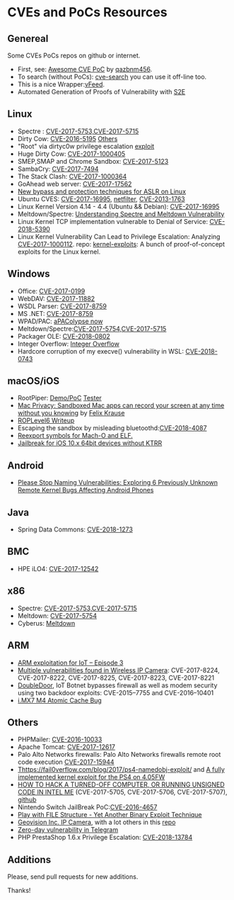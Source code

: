 # CVEs and PoCs Resources

## Genereal

Some CVEs PoCs repos on github or internet.

* First, see: [Awesome CVE PoC](https://github.com/qazbnm456/awesome-cve-poc) by [qazbnm456](https://github.com/qazbnm456).
* To search (without PoCs): [cve-search](https://github.com/cve-search/cve-search) you can use it off-line too.
* This is a nice Wrapper:[vFeed](https://github.com/toolswatch/vFeed).
* Automated Generation of Proofs of Vulnerability with [S2E](https://github.com/S2E/docs/blob/master/src/Tutorials/pov.rst)

## Linux

 * Spectre : [CVE-2017-5753,CVE-2017-5715](https://gist.github.com/Badel2/ba8826e6607295e6f26c5ed098d98d27)
 * Dirty Cow: [CVE-2016-5195](https://github.com/scumjr/dirtycow-vdso) [Others](https://github.com/dirtycow/dirtycow.github.io/wiki/PoCs)
 * "Root" via dirtyc0w privilege escalation [exploit](https://gist.github.com/Arinerron/0e99d69d70a778ca13a0087fa6fdfd80)
 * Huge Dirty Cow: [CVE-2017-1000405](https://github.com/bindecy/HugeDirtyCowPOC)
 * SMEP,SMAP and Chrome Sandbox: [CVE-2017-5123](https://salls.github.io/Linux-Kernel-CVE-2017-5123/)
 * SambaCry: [CVE-2017-7494](https://securelist.com/sambacry-is-coming/78674/)
 * The Stack Clash: [CVE-2017-1000364](https://blog.qualys.com/securitylabs/2017/06/19/the-stack-clash)
 * GoAhead web server: [CVE-2017-17562](https://www.elttam.com.au/blog/goahead/)
 * [New bypass and protection techniques for ASLR on Linux](http://blog.ptsecurity.com/2018/02/new-bypass-and-protection-techniques.html)
 * Ubuntu CVES: [CVE-2017-16995](https://github.com/Spacial/csirt/blob/master/PoCs/ubuntu_%20CVE-2017-16995.c), [netfilter](https://github.com/Spacial/csirt/blob/master/PoCs/ubuntu_netfilter.c), [CVE-2013-1763](https://github.com/Spacial/csirt/blob/master/PoCs/ubuntu_%20CVE-2013-1763.c)
 * Linux Kernel Version 4.14 - 4.4 (Ubuntu && Debian): [CVE-2017-16995](https://github.com/iBearcat/CVE-2017-16995)
 * Meltdown/Spectre: [Understanding Spectre and Meltdown Vulnerability](https://miuv.blog/2018/03/20/understanding-spectre-and-meltdown-vulnerability-part-2/)
 * Linux Kernel TCP implementation vulnerable to Denial of Service: [CVE-2018-5390](https://www.kb.cert.org/vuls/id/962459)
 * Linux Kernel Vulnerability Can Lead to Privilege Escalation: Analyzing [CVE-2017-1000112](https://securingtomorrow.mcafee.com/mcafee-labs/linux-kernel-vulnerability-can-lead-to-privilege-escalation-analyzing-cve-2017-1000112/). repo: [kernel-exploits](https://github.com/xairy/kernel-exploits): A bunch of proof-of-concept exploits for the Linux kernel.
 
## Windows

 * Office: [CVE-2017-0199](https://github.com/bhdresh/CVE-2017-0199)
 * WebDAV: [CVE-2017-11882](https://github.com/embedi/CVE-2017-11882)
 * WSDL Parser: [CVE-2017-8759](https://github.com/Voulnet/CVE-2017-8759-Exploit-sample)
 * MS .NET: [CVE-2017-8759](https://github.com/bhdresh/CVE-2017-8759)
 * WPAD/PAC: [aPAColypse now](https://googleprojectzero.blogspot.com.br/2017/12/apacolypse-now-exploiting-windows-10-in_18.html)
 * Meltdown/Spectre:[CVE-2017-5754,CVE-2017-5715](https://github.com/ionescu007/SpecuCheck)
 * Packager OLE: [CVE-2018-0802](https://github.com/rxwx/CVE-2018-0802)
 * Integer Overflow: [Integer Overflow](https://github.com/k0keoyo/Dark_Composition_case_study_Integer_Overflow) 
 * Hardcore corruption of my execve() vulnerability in WSL: [CVE-2018-0743](https://github.com/saaramar/execve_exploit)
 
## macOS/iOS

 * RootPiper:  [Demo/PoC](https://github.com/Shmoopi/RootPipe-Demo)  [Tester](https://github.com/sideeffect42/RootPipeTester)
 * [Mac Privacy: Sandboxed Mac apps can record your screen at any time without you knowing](https://github.com/KrauseFx/krausefx.com/blob/master/_posts/2018-02-10-mac-privacy-sandboxed-mac-apps-can-take-screenshots.md) by [Felix Krause](https://github.com/KrauseFx)
* [ROPLevel6 Writeup](https://github.com/shmoo419/ExploitChallengeWriteups/blob/master/ROPLevel6/Writeup.md)
* Escaping the sandbox by misleading bluetoothd:[CVE-2018-4087](https://blog.zimperium.com/cve-2018-4087-poc-escaping-sandbox-misleading-bluetoothd) 
* [Reexport symbols for Mach-O and ELF.](https://github.com/xerub/reexport)
* [Jailbreak for iOS 10.x 64bit devices without KTRR](https://github.com/tihmstar/doubleH3lix)

## Android

* [Please Stop Naming Vulnerabilities: Exploring 6 Previously Unknown Remote Kernel Bugs Affecting Android Phones](https://pleasestopnamingvulnerabilities.com)

## Java

* Spring Data Commons: [CVE-2018-1273](https://gist.github.com/matthiaskaiser/bfb274222c009b3570ab26436dc8799e)

## BMC 

* HPE iLO4: [CVE-2017-12542](https://github.com/airbus-seclab/ilo4_toolbox/blob/master/README.rst)

## x86

 * Spectre: [CVE-2017-5753,CVE-2017-5715](https://spectreattack.com/)
 * Meltdown: [CVE-2017-5754](https://meltdownattack.com/)
 * Cyberus: [Meltdown](http://blog.cyberus-technology.de/posts/2018-01-03-meltdown.html)
 
## ARM

 * [ARM exploitation for IoT – Episode 3](https://quequero.org/2017/11/arm-exploitation-iot-episode-3/)
 * [Multiple vulnerabilities found in Wireless IP Camera](https://pierrekim.github.io/blog/2017-03-08-camera-goahead-0day.html#backdoor-account): CVE-2017-8224, CVE-2017-8222, CVE-2017-8225, CVE-2017-8223, CVE-2017-8221
 * [DoubleDoor](https://blog.newskysecurity.com/doubledoor-iot-botnet-bypasses-firewall-as-well-as-modem-security-using-two-backdoor-exploits-88457627306d), IoT Botnet bypasses firewall as well as modem security using two backdoor exploits: CVE-2015–7755 and CVE-2016–10401
 * [i.MX7 M4 Atomic Cache Bug](https://rschaefertech.wordpress.com/2018/02/17/imx7-hardware-bug/)
 

## Others

 * PHPMailer: [CVE-2016-10033](https://github.com/opsxcq/exploit-CVE-2016-10033)
 * Apache Tomcat: [CVE-2017-12617](https://github.com/cyberheartmi9/CVE-2017-12617)
 * Palo Alto Networks firewalls: Palo Alto Networks firewalls remote root code	execution [CVE-2017-15944](http://seclists.org/fulldisclosure/2017/Dec/38)
 * [Thttps://fail0verflow.com/blog/2017/ps4-namedobj-exploit/](https://fail0verflow.com/blog/2017/ps4-namedobj-exploit/) and  [A fully implemented kernel exploit for the PS4 on 4.05FW](https://github.com/Cryptogenic/PS4-4.05-Kernel-Exploit)
 * [HOW TO HACK A TURNED-OFF COMPUTER, OR RUNNING UNSIGNED CODE IN INTEL ME](https://www.blackhat.com/docs/eu-17/materials/eu-17-Goryachy-How-To-Hack-A-Turned-Off-Computer-Or-Running-Unsigned-Code-In-Intel-Management-Engine-wp.pdf) (CVE-2017-5705, CVE-2017-5706, CVE-2017-5707), [github](https://github.com/ptresearch/unME11)
 * Nintendo Switch JailBreak PoC:[CVE-2016-4657](https://github.com/iDaN5x/Switcheroo/wiki/Article)
 * [Play with FILE Structure - Yet Another Binary Exploit Technique](https://www.slideshare.net/AngelBoy1/play-with-file-structure-yet-another-binary-exploit-technique)
 * [Geovision Inc. IP Camera](https://github.com/mcw0/PoC/blob/master/Geovision%20IP%20Camera%20Multiple%20Remote%20Command%20Execution%20-%20Multiple%20Stack%20Overflow%20-%20Double%20free%20-%20Unauthorized%20Access.txt), with a lot others in this [repo](https://github.com/mcw0/PoC)
 * [Zero-day vulnerability in Telegram](https://securelist.com/zero-day-vulnerability-in-telegram/83800/)
 * PHP PrestaShop 1.6.x Privilege Escalation: [CVE-2018-13784](https://www.ambionics.io/blog/prestashop-privilege-escalation)
 ## Additions
 
 Please, send pull requests for new additions.
 
 Thanks!

